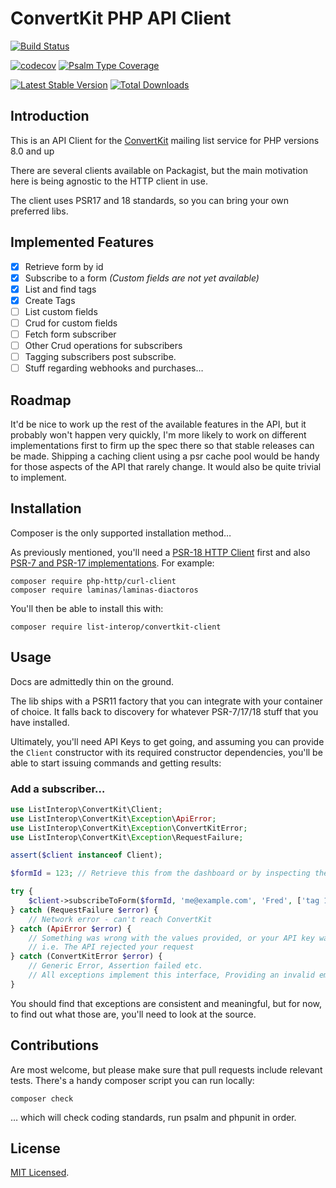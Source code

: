# ConvertKit PHP API Client

[![Build Status](https://github.com/list-interop/convertkit-client/workflows/Continuous%20Integration/badge.svg)](https://github.com/list-interop/convertkit-client/actions?query=workflow%3A"Continuous+Integration")

[![codecov](https://codecov.io/gh/list-interop/convertkit-client/branch/main/graph/badge.svg)](https://codecov.io/gh/list-interop/convertkit-client)
[![Psalm Type Coverage](https://shepherd.dev/github/list-interop/convertkit-client/coverage.svg)](https://shepherd.dev/github/list-interop/convertkit-client)

[![Latest Stable Version](https://poser.pugx.org/list-interop/convertkit-client/v/stable)](https://packagist.org/packages/list-interop/convertkit-client)
[![Total Downloads](https://poser.pugx.org/list-interop/convertkit-client/downloads)](https://packagist.org/packages/list-interop/convertkit-client)

## Introduction

This is an API Client for the [ConvertKit](https://convertkit.com) mailing list service for PHP versions 8.0 and up

There are several clients available on Packagist, but the main motivation here is being agnostic to the HTTP client in use.

The client uses PSR17 and 18 standards, so you can bring your own preferred libs.

## Implemented Features

- [x] Retrieve form by id
- [x] Subscribe to a form _(Custom fields are not yet available)_
- [x] List and find tags
- [x] Create Tags
- [ ] List custom fields
- [ ] Crud for custom fields
- [ ] Fetch form subscriber
- [ ] Other Crud operations for subscribers
- [ ] Tagging subscribers post subscribe.
- [ ] Stuff regarding webhooks and purchases…

## Roadmap

It'd be nice to work up the rest of the available features in the API, but it probably won't happen very quickly, I'm more likely to work on different implementations first to firm up the spec there so that stable releases can be made. Shipping a caching client using a psr cache pool would be handy for those aspects of the API that rarely change. It would also be quite trivial to implement.

## Installation

Composer is the only supported installation method…

As previously mentioned, you'll need a [PSR-18 HTTP Client](https://packagist.org/providers/psr/http-client-implementation) first and also [PSR-7 and PSR-17 implementations](https://packagist.org/providers/psr/http-factory-implementation). For example:

```shell
composer require php-http/curl-client
composer require laminas/laminas-diactoros
```

You'll then be able to install this with:

```shell
composer require list-interop/convertkit-client
```

## Usage

Docs are admittedly thin on the ground.

The lib ships with a PSR11 factory that you can integrate with your container of choice. It falls back to discovery for whatever PSR-7/17/18 stuff that you have installed.

Ultimately, you'll need API Keys to get going, and assuming you can provide the `Client` constructor with its required constructor dependencies, you'll be able to start issuing commands and getting results:

### Add a subscriber…

```php
use ListInterop\ConvertKit\Client;
use ListInterop\ConvertKit\Exception\ApiError;
use ListInterop\ConvertKit\Exception\ConvertKitError;
use ListInterop\ConvertKit\Exception\RequestFailure;

assert($client instanceof Client);

$formId = 123; // Retrieve this from the dashboard or by inspecting the forms returned by the api.

try {
    $client->subscribeToForm($formId, 'me@example.com', 'Fred', ['tag 1', 'tag 2']);
} catch (RequestFailure $error) {
    // Network error - can't reach ConvertKit
} catch (ApiError $error) {
    // Something was wrong with the values provided, or your API key was wonky
    // i.e. The API rejected your request
} catch (ConvertKitError $error) {
    // Generic Error, Assertion failed etc.
    // All exceptions implement this interface, Providing an invalid email address will get you here.
}

```

You should find that exceptions are consistent and meaningful, but for now, to find out what those are, you'll need to look at the source.

## Contributions

Are most welcome, but please make sure that pull requests include relevant tests. There's a handy composer script you can run locally:

```shell
composer check
```

… which will check coding standards, run psalm and phpunit in order.

## License

[MIT Licensed](LICENSE.md).
